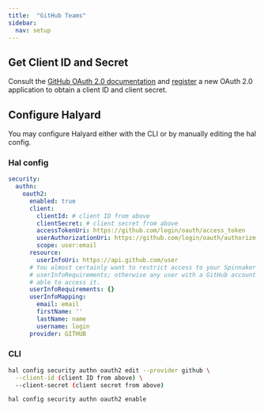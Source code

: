 ```yaml
---
title:  "GitHub Teams"
sidebar:
  nav: setup
---
```


## Get Client ID and Secret

Consult the [GitHub OAuth 2.0 documentation](https://developer.github.com/apps/building-oauth-apps/authorizing-oauth-apps/)
and [register](https://github.com/settings/applications/new) a new OAuth 2.0 application
to obtain a client ID and client secret.

## Configure Halyard

You may configure Halyard either with the CLI or by manually editing the hal config.

### Hal config

```yaml
security:
  authn:
    oauth2:
      enabled: true
      client:
        clientId: # client ID from above
        clientSecret: # client secret from above
        accessTokenUri: https://github.com/login/oauth/access_token
        userAuthorizationUri: https://github.com/login/oauth/authorize
        scope: user:email
      resource:
        userInfoUri: https://api.github.com/user
      # You almost certainly want to restrict access to your Spinnaker by adding
      # userInfoRequirements; otherwise any user with a GitHub account will be
      # able to access it.
      userInfoRequirements: {}
      userInfoMapping:
        email: email
        firstName: ''
        lastName: name
        username: login
      provider: GITHUB
```

### CLI

```bash
hal config security authn oauth2 edit --provider github \
  --client-id (client ID from above) \
  --client-secret (client secret from above)

hal config security authn oauth2 enable

```

